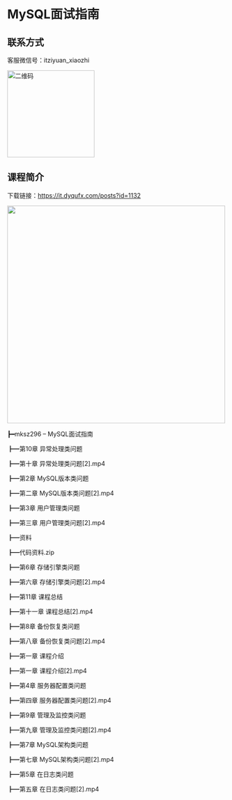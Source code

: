 # MySQL面试指南

## 联系方式

客服微信号：itziyuan_xiaozhi

<img src="https://ziyuanyun.oss-cn-guangzhou.aliyuncs.com/common/20240614073449/666b82192834a.jpg" width="200" height="200" alt="二维码">

## 课程简介

下载链接：https://it.dyqufx.com/posts?id=1132

<img src="https://ziyuanyun.oss-cn-guangzhou.aliyuncs.com/yun/20240515153621/664465f59c1b3.jpg" width="500" alt="">

  ┣━mksz296 &#8211; MySQL面试指南

 ┣━第10章 异常处理类问题

 ┣━第十章 异常处理类问题[2].mp4

 ┣━第2章 MySQL版本类问题

 ┣━第二章 MySQL版本类问题[2].mp4

 ┣━第3章 用户管理类问题

 ┣━第三章 用户管理类问题[2].mp4

 ┣━资料

 ┣━代码资料.zip

 ┣━第6章 存储引擎类问题

 ┣━第六章 存储引擎类问题[2].mp4

 ┣━第11章 课程总结

 ┣━第十一章 课程总结[2].mp4

 ┣━第8章 备份恢复类问题

 ┣━第八章 备份恢复类问题[2].mp4

 ┣━第一章 课程介绍

 ┣━第一章 课程介绍[2].mp4

 ┣━第4章 服务器配置类问题

 ┣━第四章 服务器配置类问题[2].mp4

 ┣━第9章 管理及监控类问题

 ┣━第九章 管理及监控类问题[2].mp4

 ┣━第7章 MySQL架构类问题

 ┣━第七章 MySQL架构类问题[2].mp4

 ┣━第5章 在日志类问题

 ┣━第五章 在日志类问题[2].mp4

  